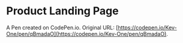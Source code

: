# Product Landing Page

A Pen created on CodePen.io. Original URL: [https://codepen.io/Kev-One/pen/qBmadaO](https://codepen.io/Kev-One/pen/qBmadaO).


